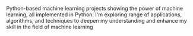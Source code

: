 Python-based machine learning projects 
showing the power of machine learning, all implemented in Python.
I'm exploring range of applications, algorithms, and techniques to deepen my understanding and enhance my skill in the field of machine learning
